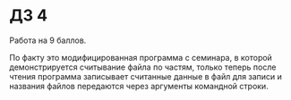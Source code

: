 # ДЗ 4
Работа на 9 баллов.

По факту это модифицированная программа с семинара, в которой демонстрируется считывание файла по частям, только теперь после чтения программа записывает считанные данные в файл для записи и названия файлов передаются через аргументы командной строки.
